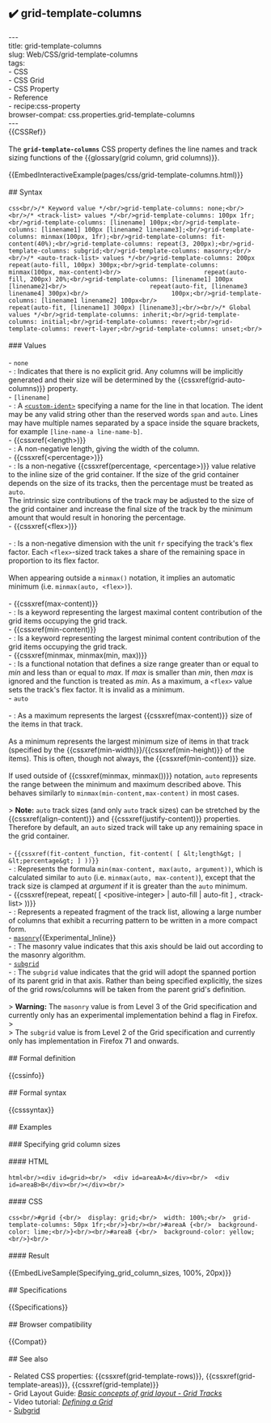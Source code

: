 ## ✔️ grid-template-columns 
 ---<br/>title: grid-template-columns<br/>slug: Web/CSS/grid-template-columns<br/>tags:<br/>  - CSS<br/>  - CSS Grid<br/>  - CSS Property<br/>  - Reference<br/>  - recipe:css-property<br/>browser-compat: css.properties.grid-template-columns<br/>---<br/>{{CSSRef}}<br/><br/>The **`grid-template-columns`** CSS property defines the line names and track sizing functions of the {{glossary(grid column, grid columns)}}.<br/><br/>{{EmbedInteractiveExample(pages/css/grid-template-columns.html)}}<br/><br/>## Syntax<br/><br/>```css<br/>/* Keyword value */<br/>grid-template-columns: none;<br/><br/>/* <track-list> values */<br/>grid-template-columns: 100px 1fr;<br/>grid-template-columns: [linename] 100px;<br/>grid-template-columns: [linename1] 100px [linename2 linename3];<br/>grid-template-columns: minmax(100px, 1fr);<br/>grid-template-columns: fit-content(40%);<br/>grid-template-columns: repeat(3, 200px);<br/>grid-template-columns: subgrid;<br/>grid-template-columns: masonry;<br/><br/>/* <auto-track-list> values */<br/>grid-template-columns: 200px repeat(auto-fill, 100px) 300px;<br/>grid-template-columns: minmax(100px, max-content)<br/>                       repeat(auto-fill, 200px) 20%;<br/>grid-template-columns: [linename1] 100px [linename2]<br/>                       repeat(auto-fit, [linename3 linename4] 300px)<br/>                       100px;<br/>grid-template-columns: [linename1 linename2] 100px<br/>                       repeat(auto-fit, [linename1] 300px) [linename3];<br/><br/>/* Global values */<br/>grid-template-columns: inherit;<br/>grid-template-columns: initial;<br/>grid-template-columns: revert;<br/>grid-template-columns: revert-layer;<br/>grid-template-columns: unset;<br/>```<br/><br/>### Values<br/><br/>- `none`<br/>  - : Indicates that there is no explicit grid. Any columns will be implicitly generated and their size will be determined by the {{cssxref(grid-auto-columns)}} property.<br/>- `[linename]`<br/>  - : A [`<custom-ident>`](/en-US/docs/Web/CSS/custom-ident) specifying a name for the line in that location. The ident may be any valid string other than the reserved words `span` and `auto`. Lines may have multiple names separated by a space inside the square brackets, for example `[line-name-a line-name-b]`.<br/>- {{cssxref(&lt;length&gt;)}}<br/>  - : A non-negative length, giving the width of the column.<br/>- {{cssxref(&lt;percentage&gt;)}}<br/>  - : Is a non-negative {{cssxref(percentage, &lt;percentage&gt;)}} value relative to the inline size of the grid container. If the size of the grid container depends on the size of its tracks, then the percentage must be treated as `auto`.<br/>    The intrinsic size contributions of the track may be adjusted to the size of the grid container and increase the final size of the track by the minimum amount that would result in honoring the percentage.<br/>- {{cssxref(&lt;flex&gt;)}}<br/><br/>  - : Is a non-negative dimension with the unit `fr` specifying the track's flex factor. Each `<flex>`-sized track takes a share of the remaining space in proportion to its flex factor.<br/><br/>    When appearing outside a `minmax()` notation, it implies an automatic minimum (i.e. `minmax(auto, <flex>)`).<br/><br/>- {{cssxref(max-content)}}<br/>  - : Is a keyword representing the largest maximal content contribution of the grid items occupying the grid track.<br/>- {{cssxref(min-content)}}<br/>  - : Is a keyword representing the largest minimal content contribution of the grid items occupying the grid track.<br/>- {{cssxref(minmax, minmax(min, max))}}<br/>  - : Is a functional notation that defines a size range greater than or equal to _min_ and less than or equal to _max_. If _max_ is smaller than _min_, then _max_ is ignored and the function is treated as _min_. As a maximum, a `<flex>` value sets the track's flex factor. It is invalid as a minimum.<br/>- `auto`<br/><br/>  - : As a maximum represents the largest {{cssxref(max-content)}} size of the items in that track.<br/><br/>    As a minimum represents the largest minimum size of items in that track (specified by the {{cssxref(min-width)}}/{{cssxref(min-height)}} of the items). This is often, though not always, the {{cssxref(min-content)}} size.<br/><br/>    If used outside of {{cssxref(minmax, minmax())}} notation, `auto` represents the range between the minimum and maximum described above. This behaves similarly to `minmax(min-content,max-content)` in most cases.<br/><br/>    > **Note:** `auto` track sizes (and only `auto` track sizes) can be stretched by the {{cssxref(align-content)}} and {{cssxref(justify-content)}} properties. Therefore by default, an `auto` sized track will take up any remaining space in the grid container.<br/><br/>- `{{cssxref(fit-content_function, fit-content( [ &lt;length&gt; | &lt;percentage&gt; ] ))}}`<br/>  - : Represents the formula `min(max-content, max(auto, argument))`, which is calculated similar to `auto` (i.e. `minmax(auto, max-content)`), except that the track size is clamped at _argument_ if it is greater than the `auto` minimum.<br/>- {{cssxref(repeat, repeat( [ &lt;positive-integer&gt; | auto-fill | auto-fit ] , &lt;track-list&gt; ))}}<br/>  - : Represents a repeated fragment of the track list, allowing a large number of columns that exhibit a recurring pattern to be written in a more compact form.<br/>- [`masonry`](/en-US/docs/Web/CSS/CSS_Grid_Layout/Masonry_Layout){{Experimental_Inline}}<br/>  - : The masonry value indicates that this axis should be laid out according to the masonry algorithm.<br/>- [`subgrid`](/en-US/docs/Web/CSS/CSS_Grid_Layout/Subgrid)<br/>  - : The `subgrid` value indicates that the grid will adopt the spanned portion of its parent grid in that axis. Rather than being specified explicitly, the sizes of the grid rows/columns will be taken from the parent grid's definition.<br/><br/>> **Warning:** The `masonry` value is from Level 3 of the Grid specification and currently only has an experimental implementation behind a flag in Firefox.<br/>><br/>> The `subgrid` value is from Level 2 of the Grid specification and currently only has implementation in Firefox 71 and onwards.<br/><br/>## Formal definition<br/><br/>{{cssinfo}}<br/><br/>## Formal syntax<br/><br/>{{csssyntax}}<br/><br/>## Examples<br/><br/>### Specifying grid column sizes<br/><br/>#### HTML<br/><br/>```html<br/><div id=grid><br/>  <div id=areaA>A</div><br/>  <div id=areaB>B</div><br/></div><br/>```<br/><br/>#### CSS<br/><br/>```css<br/>#grid {<br/>  display: grid;<br/>  width: 100%;<br/>  grid-template-columns: 50px 1fr;<br/>}<br/><br/>#areaA {<br/>  background-color: lime;<br/>}<br/><br/>#areaB {<br/>  background-color: yellow;<br/>}<br/>```<br/><br/>#### Result<br/><br/>{{EmbedLiveSample(Specifying_grid_column_sizes, 100%, 20px)}}<br/><br/>## Specifications<br/><br/>{{Specifications}}<br/><br/>## Browser compatibility<br/><br/>{{Compat}}<br/><br/>## See also<br/><br/>- Related CSS properties: {{cssxref(grid-template-rows)}}, {{cssxref(grid-template-areas)}}, {{cssxref(grid-template)}}<br/>- Grid Layout Guide: _[Basic concepts of grid layout - Grid Tracks](/en-US/docs/Web/CSS/CSS_Grid_Layout/Basic_Concepts_of_Grid_Layout#grid_tracks)_<br/>- Video tutorial: _[Defining a Grid](https://gridbyexample.com/video/series-define-a-grid/)_<br/>- [Subgrid](/en-US/docs/Web/CSS/CSS_Grid_Layout/Subgrid)<br/>